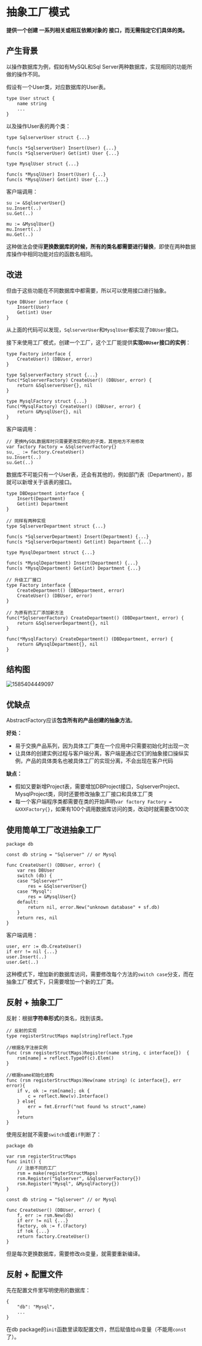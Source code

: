 # 抽象工厂模式

**提供一个创建  一系列相关或相互依赖对象的  接口，而无需指定它们具体的类。**



## 产生背景

以操作数据库为例，假如有MySQL和Sql Server两种数据库，实现相同的功能所做的操作不同。

假设有一个User类，对应数据库的User表。

```
type User struct {
	name string
	...
}
```

以及操作User表的两个类：

```
type SqlserverUser struct {...}

func(s *SqlserverUser) Insert(User) {...}
func(s *SqlserverUser) Get(int) User {...}

type MysqlUser struct {...}

func(s *MysqlUser) Insert(User) {...}
func(s *MysqlUser) Get(int) User {...}
```

客户端调用：

```
su := &SqlserverUser{}
su.Insert(..)
su.Get(..)

mu := &MysqlUser{}
mu.Insert(..)
mu.Get(..)
```

这种做法会使得**更换数据库的时候，所有的类名都需要进行替换**，即使在两种数据库操作中相同功能对应的函数名相同。



## 改进

但由于这些功能在不同数据库中都需要，所以可以使用接口进行抽象。

```
type DBUser interface {
	Insert(User)
	Get(int) User
}
```

从上面的代码可以发现，`SqlserverUser`和`MysqlUser`都实现了`DBUser`接口。

接下来使用工厂模式，创建一个工厂，这个工厂能提供**实现`DBUser`接口的实例**：

```
type Factory interface {
	CreateUser() (DBUser, error)
}

type SqlserverFactory struct {...}
func(*SqlserverFactory) CreateUser() (DBUser, error) {
	return &SqlserverUser{}, nil
}

type MysqlFactory struct {...}
func(*MysqlFactory) CreateUser() (DBUser, error) {
	return &MysqlUser{}, nil
}
```

客户端调用：

```
// 更换MySQL数据库时只需要更改实例化的子类，其他地方不用修改
var factory Factory = &SqlserverFactory{}
su, _ := factory.CreateUser()
su.Insert(..)
su.Get(..)
```

数据库不可能只有一个User表，还会有其他的，例如部门表（Department），那就可以新增关于该表的接口。

```
type DBDepartment interface {
	Insert(Department)
	Get(int) Department
}

// 同样有两种实现
type SqlserverDepartment struct {...}

func(s *SqlserverDepartment) Insert(Department) {...}
func(s *SqlserverDepartment) Get(int) Department {...}

type MysqlDepartment struct {...}

func(s *MysqlDepartment) Insert(Department) {...}
func(s *MysqlDepartment) Get(int) Department {...}

// 升级工厂接口
type Factory interface {
	CreateDepartment() (DBDepartment, error)
	CreateUser() (DBUser, error)
}

// 为原有的工厂添加新方法
func(*SqlserverFactory) CreateDepartment() (DBDepartment, error) {
	return &SqlserverDepartment{}, nil
}

func(*MysqlFactory) CreateDepartment() (DBDepartment, error) {
	return &MysqlDepartment{}, nil
}
```



## 结构图

![1585404449097](chou-xiang-gong-chang-mo-shi.assets/1585404449097.png)



## 优缺点

AbstractFactory应该**包含所有的产品创建的抽象方法**。

**好处：**

- 易于交换产品系列，因为具体工厂类在一个应用中只需要初始化时出现一次
- 让具体的创建实例过程与客户端分离，客户端是通过它们的抽象接口操纵实例，产品的具体类名也被具体工厂的实现分离，不会出现在客户代码

**缺点：**

- 假如又要新增Project表，需要增加DBProject接口，SqlserverProject、MysqlProject类，同时还要修改抽象工厂接口和具体工厂类
- 每一个客户端程序类都需要在类的开始声明`var factory Factory = &XXXFactory{}`，如果有100个调用数据库访问的类，改动时就需要改100次



## 使用简单工厂改进抽象工厂

```
package db

const db string = "Sqlserver" // or Mysql

func CreateUser() (DBUser, error) {
	var res DBUser
	switch (db) {
	case "Sqlserver""
		res = &SqlserverUser{}
	case "Mysql":
		res = &MysqlUser{}
	default:
		return nil, error.New("unknown database" + sf.db)
	}
	return res, nil
}
```

客户端调用：

```
user, err := db.CreateUser()
if err != nil {...}
user.Insert(..)
user.Get(..)
```

这种模式下，增加新的数据库访问，需要修改每个方法的`switch case`分支，而在抽象工厂模式下，只需要增加一个新的工厂类。



## 反射 + 抽象工厂

反射：根据**字符串形式**的类名，找到该类。

```
// 反射的实现
type registerStructMaps map[string]reflect.Type

//根据名字注册实例
func (rsm registerStructMaps)Register(name string, c interface{})  {
	rsm[name] = reflect.TypeOf(c).Elem()
}

//根据name初始化结构
func (rsm registerStructMaps)New(name string) (c interface{}, err error){
	if v, ok := rsm[name]; ok {
		c = reflect.New(v).Interface()
	} else{
		err = fmt.Errorf("not found %s struct",name)
	}
	return
}
```

使用反射就不需要`switch`或者`if`判断了：

```
package db

var rsm registerStructMaps
func init() {
	// 注册不同的工厂
	rsm = make(registerStructMaps)
	rsm.Register("Sqlserver", &SqlserverFactory{})
	rsm.Register("Mysql", &MysqlFactory{})
}

const db string = "Sqlserver" // or Mysql

func CreateUser() (DBUser, error) {
	f, err := rsm.New(db)
	if err != nil {...}
	factory, ok := f.(Factory)
	if !ok {...}
	return factory.CreateUser()
}
```

但是每次更换数据库，需要修改`db`变量，就需要重新编译。



## 反射 + 配置文件

先在配置文件里写明使用的数据库：

```
{
    "db": "Mysql",
    ...
}
```

在db package的`init`函数里读取配置文件，然后赋值给`db`变量（不能用`const`了）。

